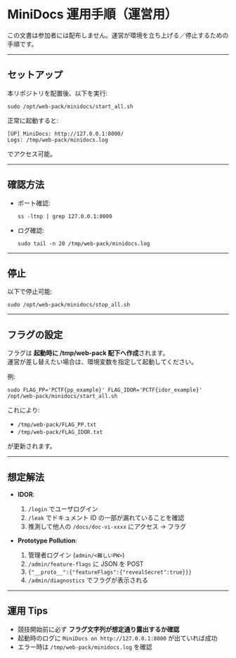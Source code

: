 # MiniDocs 運用手順（運営用）

この文書は参加者には配布しません。運営が環境を立ち上げる／停止するための手順です。

---

## セットアップ
本リポジトリを配置後、以下を実行:

    sudo /opt/web-pack/minidocs/start_all.sh

正常に起動すると:

    [UP] MiniDocs: http://127.0.0.1:8000/
    Logs: /tmp/web-pack/minidocs.log

でアクセス可能。

---

## 確認方法
- ポート確認:

      ss -ltnp | grep 127.0.0.1:8000

- ログ確認:

      sudo tail -n 20 /tmp/web-pack/minidocs.log

---

## 停止
以下で停止可能:

    sudo /opt/web-pack/minidocs/stop_all.sh

---

## フラグの設定
フラグは **起動時に /tmp/web-pack 配下へ作成**されます。  
運営が差し替えたい場合は、環境変数を指定して起動してください。

例:

    sudo FLAG_PP='PCTF{pp_example}' FLAG_IDOR='PCTF{idor_example}' /opt/web-pack/minidocs/start_all.sh

これにより:

- `/tmp/web-pack/FLAG_PP.txt`
- `/tmp/web-pack/FLAG_IDOR.txt`

が更新されます。

---

## 想定解法
- **IDOR**:
  1. `/login` でユーザログイン
  2. `/leak` でドキュメント ID の一部が漏れていることを確認
  3. 推測して他人の `/docs/doc-vi-xxxx` にアクセス → フラグ

- **Prototype Pollution**:
  1. 管理者ログイン (`admin/<難しいPW>`)
  2. `/admin/feature-flags` に JSON を POST
  3. `{"__proto__":{"featureFlags":{"revealSecret":true}}}`
  4. `/admin/diagnostics` でフラグが表示される

---

## 運用 Tips
- 競技開始前に必ず **フラグ文字列が想定通り露出するか確認**
- 起動時のログに `MiniDocs on http://127.0.0.1:8000` が出ていれば成功
- エラー時は `/tmp/web-pack/minidocs.log` を確認
